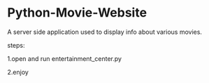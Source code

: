 # Python-Movie-Website
A server side application used to display info about various movies.

steps:

1.open and run entertainment_center.py

2.enjoy
